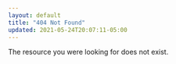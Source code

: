 ```yaml
---
layout: default
title: "404 Not Found"
updated: 2021-05-24T20:07:11-05:00
---
```


The resource you were looking for does not exist.
